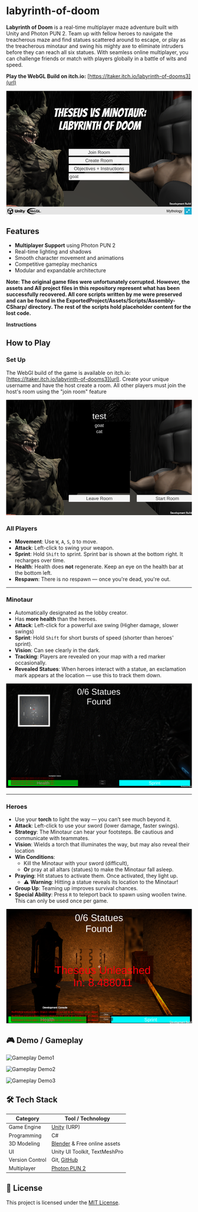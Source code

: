 # labyrinth-of-doom

**Labyrinth of Doom** is a real-time multiplayer maze adventure built with Unity and Photon PUN 2. Team up with fellow heroes to navigate the treacherous  maze and find statues scattered around to escape, or play  as the treacherous  minotaur and swing his mighty axe to eliminate intruders before they can reach all six statues.
With seamless online multiplayer, you can challenge friends or match with players globally in a battle of wits and speed. 

**Play the WebGL Build on itch.io:** [https://ltaker.itch.io/labyrinth-of-dooms3](url)

![Gameplay Screenshot](Media/Menu.png)


## Features

-  **Multiplayer Support** using Photon PUN 2
-  Real-time lighting and shadows
-  Smooth character movement and animations
-  Competitive gameplay mechanics
-  Modular and expandable architecture

**Note: The original game files were unfortunately corrupted. However, the assets and All project files in this repository represent what has been successfully recovered.
All core scripts written by me were preserved and can be found in the ExportedProject/Assets/Scripts/Assembly-CSharp/ directory. The rest of the scripts hold placeholder content for the lost code.**

**Instructions**
## How to Play

### Set Up
The WebGl build of the game is available on itch.io: [https://ltaker.itch.io/labyrinth-of-dooms3](url). Create your unique username and have the host create a room. All other players must join  the host's room using the "join room" feature

![Gameplay Screenshot](Media/room-creation.png)


### All Players
- **Movement**: Use `W`, `A`, `S`, `D` to move.
- **Attack**: Left-click to swing your weapon.
- **Sprint**: Hold `Shift` to sprint. Sprint bar is shown at the bottom right. It recharges over time.
- **Health**: Health does **not** regenerate. Keep an eye on the health bar at the bottom left.
- **Respawn**: There is no respawn — once you're dead, you're out.

---

### Minotaur
- Automatically designated as the lobby creator.
- Has **more health** than the heroes.
- **Attack**: Left-click for a powerful axe swing  (Higher damage, slower swings)
- **Sprint**: Hold `Shift` for short bursts of speed (shorter than heroes' sprint).
- **Vision**: Can see clearly in the dark.
- **Tracking**: Players are revealed on your map with a red marker occasionally.
- **Revealed Statues**: When heroes interact with a statue, an exclamation mark appears at the location — use this to track them down.

![Gameplay Screenshot](Media/minotaur.png)

---

### Heroes
- Use your **torch** to light the way — you can’t see much beyond it.
- **Attack**: Left-click to use your sword (lower damage, faster swings).
- **Strategy**: The Minotaur can hear your footsteps. Be cautious and communicate with teammates.
- **Vision**:  Wields a torch that illuminates the way, but may also reveal their location
- **Win Conditions**:
  - Kill the Minotaur with your sword (difficult),
  - **Or** pray at all altars (statues) to make the Minotaur fall asleep.
- **Praying**: Hit statues to activate them. Once activated, they light up.
  - ⚠️ **Warning**: Hitting a statue reveals its location to the Minotaur!
- **Group Up**: Teaming up improves survival chances.
- **Special Ability**: Press `R` to teleport back to spawn using woollen twine. This can only be used once per game.

![Gameplay Screenshot](Media/Theseus-room.png)

## 🎮 Demo / Gameplay

![Gameplay Demo1](Media/fighting.gif)

![Gameplay Demo2](Media/fighting2.gif)

![Gameplay Demo3](Media/statue.gif)


## 🛠️ Tech Stack

| Category         | Tool / Technology                |
|------------------|----------------------------------|
| Game Engine      | [Unity](https://unity.com/) (URP)|
| Programming      | C#                               |
| 3D Modeling      | [Blender](https://www.blender.org/) & Free online assets|
| UI               | Unity UI Toolkit, TextMeshPro    |
| Version Control  | Git, [GitHub](https://github.com)|
| Multiplayer      | [Photon PUN 2](https://www.photonengine.com/pun) |



## 📄 License

This project is licensed under the [MIT License](https://opensource.org/licenses/MIT).
